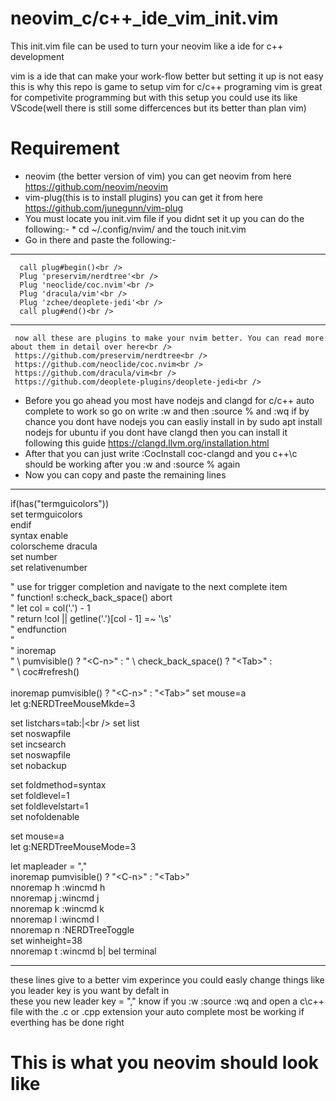 # neovim_c/c++_ide_vim_init.vim
This init.vim file can be used to turn your neovim like a ide for c++ development

vim is a ide that can make your work-flow better but setting it up is not easy this is why this repo is game to setup vim for c/c++ programing 
vim is great for competivite programming but with this setup you could use its like VScode(well there is still some differcences but its better than plan vim)

# Requirement
* neovim (the better version of vim) you can get neovim from here https://github.com/neovim/neovim
* vim-plug(this is to install plugins) you can get it from here https://github.com/junegunn/vim-plug
* You must locate you init.vim file if you didnt set it up you can do the following:-
      * cd ~/.config/nvim/ and the touch init.vim
* Go in there and paste the following:-<br />
___________________________________________________________________________________________________________________
      call plug#begin()<br />
      Plug 'preservim/nerdtree'<br />
      Plug 'neoclide/coc.nvim'<br />
      Plug 'dracula/vim'<br />
      Plug 'zchee/deoplete-jedi'<br />
      call plug#end()<br />
___________________________________________________________________________________________________________________
     now all these are plugins to make your nvim better. You can read more about them in detail over here<br />
     https://github.com/preservim/nerdtree<br />
     https://github.com/neoclide/coc.nvim<br />
     https://github.com/dracula/vim<br />
     https://github.com/deoplete-plugins/deoplete-jedi<br />
* Before you go ahead you most have nodejs and clangd for c/c++ auto complete to work so go on write :w and then :source % and :wq
if by chance you dont have nodejs you can easliy install in by sudo apt install nodejs for ubuntu
if you dont have clangd then you can install it following this guide https://clangd.llvm.org/installation.html<br />
* After that you can just write :CocInstall coc-clangd and you c++\c should be working after you :w and :source % again<br />
* Now you can copy and paste the remaining lines<br />
_______________________________________________________________________________________________________________________
if(has("termguicolors"))<br />
        set termguicolors<br />
endif<br />
syntax enable<br />
colorscheme dracula<br />
set number<br />
set relativenumber<br />

" use <tab> for trigger completion and navigate to the next complete item<br />
" function! s:check_back_space() abort<br />
"   let col = col('.') - 1<br />
"     return !col || getline('.')[col - 1]  =~ '\s'<br />
"     endfunction<br />
"<br />
"     inoremap <silent><expr> <Tab><br />
"           \ pumvisible() ? "\<C-n>" :
"                 \ <SID>check_back_space() ? "\<Tab>" :<br />
"                       \ coc#refresh()<br />
     <br />
inoremap <expr> <Tab> pumvisible() ? "\<C-n>" : "\<Tab>" set mouse=a<br />
let g:NERDTreeMouseMkde=3<br />

set listchars=tab:\|\<br />
set list<br />
set noswapfile<br />
set incsearch<br />
set noswapfile<br />
set nobackup<br />

set foldmethod=syntax<br />
set foldlevel=1<br />
set foldlevelstart=1<br />
set nofoldenable<br />

set mouse=a<br />
let g:NERDTreeMouseMode=3<br />

let mapleader = ","<br />
inoremap <expr> <Tab> pumvisible() ? "\<C-n>" : "\<Tab>"<br />
nnoremap <leader>h :wincmd h<CR><br />
nnoremap <leader>j :wincmd j<CR><br />
nnoremap <leader>k :wincmd k<CR><br />
nnoremap <leader>l :wincmd l<CR><br />
nnoremap <leader>n :NERDTreeToggle<CR><br />
set winheight=38<br />
nnoremap <leader>t :wincmd b\| bel terminal<CR><br />
__________________________________________________________________________________________________________________________
  
 these lines give to a better vim experince you could easly change things like you leader key is you want by defalt in <br />these you new leader key = ","
 know if you :w :source :wq
 and open a c\c++ file with the .c or .cpp extension your auto complete most be working if everthing has be done right<br />
 # This is what you neovim should look like
 
 
